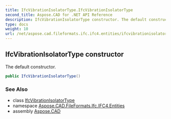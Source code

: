 ```yaml
---
title: IfcVibrationIsolatorType.IfcVibrationIsolatorType
second_title: Aspose.CAD for .NET API Reference
description: IfcVibrationIsolatorType constructor. The default constructor
type: docs
weight: 10
url: /net/aspose.cad.fileformats.ifc.ifc4.entities/ifcvibrationisolatortype/ifcvibrationisolatortype/
---
```

## IfcVibrationIsolatorType constructor

The default constructor.

```csharp
public IfcVibrationIsolatorType()
```

### See Also

* class [IfcVibrationIsolatorType](../)
* namespace [Aspose.CAD.FileFormats.Ifc.IFC4.Entities](../../ifcvibrationisolatortype/)
* assembly [Aspose.CAD](../../../)


